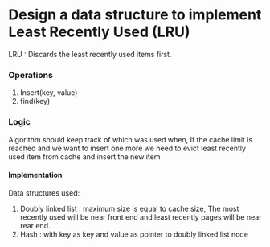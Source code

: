 # Design a data structure to implement Least Recently Used (LRU)

LRU : Discards the least recently used items first.

### Operations

1. Insert(key, value)
2. find(key)

### Logic

Algorithm should keep track of which was used when, If the cache limit is reached and we want to insert one more we need to evict least recently used item from cache and insert the new item

#### Implementation

Data structures used:
1. Doubly linked list : maximum size is equal to cache size, The most recently used will be near front end and least recently pages will be near rear end.
2. Hash : with key as key and value as pointer to doubly linked list node
